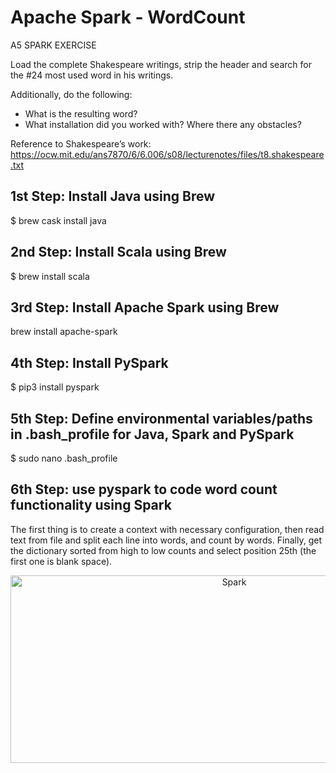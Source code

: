 # Apache Spark - WordCount

A5 SPARK EXERCISE

Load the complete Shakespeare writings, strip the header and search for the #24 most used word in his writings. 

Additionally, do the following:

- What is the resulting word?
- What installation did you worked with? Where there any obstacles?

Reference to Shakespeare’s work: https://ocw.mit.edu/ans7870/6/6.006/s08/lecturenotes/files/t8.shakespeare.txt

## 1st Step: Install Java using Brew

$ brew cask install java

## 2nd Step: Install Scala using Brew

$ brew install scala

## 3rd Step: Install Apache Spark using Brew

brew install apache-spark

## 4th Step: Install PySpark

$ pip3 install pyspark

## 5th Step: Define environmental variables/paths in .bash_profile for Java, Spark and PySpark

$ sudo nano .bash_profile

## 6th Step: use pyspark to code word count functionality using Spark

The first thing is to create a context with necessary configuration, then read text from file and split each line into words, and count by words. Finally, get the dictionary sorted from high to low counts and select position 25th (the first one is blank space).

<p align="center">
<img src="https://github.com/federueda/Spark_WordCount/blob/master/docs/JupyterSpark.png" width="700" height="300" title="Spark">
</p>

